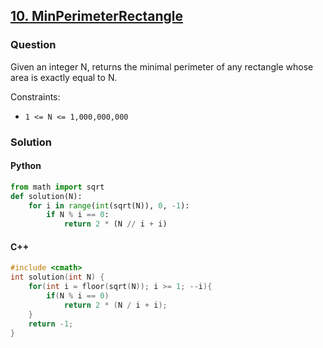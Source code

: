 ## **[10. MinPerimeterRectangle](https://app.codility.com/programmers/lessons/10-prime_and_composite_numbers/min_perimeter_rectangle/)**

### Question
Given an integer N, returns the minimal perimeter of any rectangle whose area is exactly equal to N.

Constraints:
- `1 <= N <= 1,000,000,000`

### Solution

#### Python
```python
from math import sqrt 
def solution(N):
    for i in range(int(sqrt(N)), 0, -1):
        if N % i == 0: 
            return 2 * (N // i + i)
```

#### C++
```cpp
#include <cmath>
int solution(int N) {
    for(int i = floor(sqrt(N)); i >= 1; --i){
        if(N % i == 0)
            return 2 * (N / i + i);
    }
    return -1;
}
```

